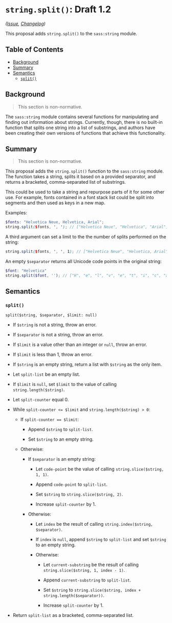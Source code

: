 # `string.split()`: Draft 1.2

*([Issue](https://github.com/sass/sass/issues/1950), [Changelog](string-split.changes.md))*

This proposal adds `string.split()` to the `sass:string` module.

## Table of Contents

* [Background](#background)
* [Summary](#summary)
* [Semantics](#semantics)
  * [`split()`](#split)

## Background

> This section is non-normative.

The `sass:string` module contains several functions for manipulating and finding 
out information about strings. Currently, though, there is no built-in function 
that splits one string into a list of substrings, and authors have been creating 
their own versions of functions that achieve this functionality.

## Summary

> This section is non-normative.

This proposal adds the `string.split()` function to the `sass:string` module. 
The function takes a string, splits it based on a provided separator, and 
returns a bracketed, comma-separated list of substrings.

This could be used to take a string and repurpose parts of it for some other 
use. For example, fonts contained in a font stack list could be split into 
segments and then used as keys in a new map. 

Examples:

```scss
$fonts: "Helvetica Neue, Helvetica, Arial";
string.split($fonts, ', '); // ["Helvetica Neue", "Helvetica", "Arial"]
```

A third argument can set a limit to the the number of splits performed on the 
string:

```scss
string.split($fonts, ', ', 1); // ["Helvetica Neue", "Helvetica, Arial"]
```


An empty `$separator` returns all Unicode code points in the original string:

```scss
$font: "Helvetica"
string.split($font, ''); // ["H", "e", "l", "v", "e", "t", "i", "c", "a"]
```


## Semantics

### `split()`

```
split($string, $separator, $limit: null)
```

* If `$string` is not a string, throw an error.

* If `$separator` is not a string, throw an error.

* If `$limit` is a value other than an integer or `null`, throw an error.

* If `$limit` is less than 1, throw an error.

* If `$string` is an empty string, return a list with `$string` as the only 
  item.

* Let `split-list` be an empty list.

* If `$limit` is `null`, set `$limit` to the value of calling 
  `string.length($string)`.

* Let `split-counter` equal 0.

* While `split-counter <= $limit` and `string.length($string) > 0`:

  * If `split-counter == $limit`:

    * Append `$string` to `split-list`.

    * Set `$string` to an empty string. 

  * Otherwise:

    * If `$separator` is an empty string:

      * Let `code-point` be the value of calling `string.slice($string, 1, 1)`.

      * Append `code-point` to `split-list`.

      * Set `$string` to `string.slice($string, 2)`.

      * Increase `split-counter` by 1.

    * Otherwise:

      * Let `index` be the result of calling 
        `string.index($string, $separator)`.

      * If `index` is `null`, append `$string` to `split-list` and set `$string` 
        to an empty string.

      * Otherwise:

        * Let `current-substring` be the result of calling
          `string.slice($string, 1, index - 1)`.

        * Append `current-substring` to `split-list`.
    
        * Set `$string` to 
          `string.slice($string, index + string.length($separator))`.

        * Increase `split-counter` by 1.
      
* Return `split-list` as a bracketed, comma-separated list.          

